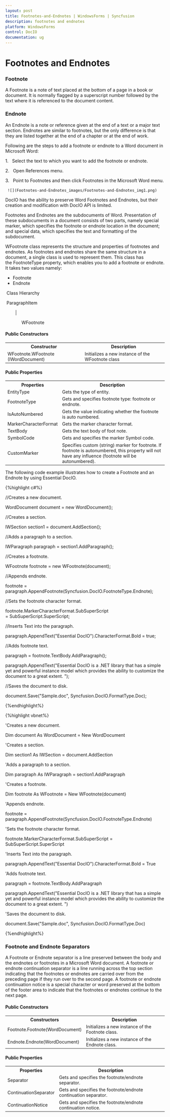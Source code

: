 ```yaml
---
layout: post
title: Footnotes-and-Endnotes | WindowsForms | Syncfusion
description: footnotes and endnotes
platform: WindowsForms
control: DocIO
documentation: ug
---
```


# Footnotes and Endnotes

### Footnote

A Footnote is a note of text placed at the bottom of a page in a book or document. It is normally flagged by a superscript number followed by the text where it is referenced to the document content.

### Endnote

An Endnote is a note or reference given at the end of a text or a major text section. Endnotes are similar to footnotes, but the only difference is that they are listed together at the end of a chapter or at the end of work.

Following are the steps to add a footnote or endnote to a Word document in Microsoft Word:

1.   Select the text to which you want to add the footnote or endnote.

2.   Open References menu.

3.   Point to Footnotes and then click Footnotes in the Microsoft Word menu.

     ![](Footnotes-and-Endnotes_images/Footnotes-and-Endnotes_img1.png)





DocIO has the ability to preserve Word Footnotes and Endnotes, but their creation and modification with DocIO API is limited.

Footnotes and Endnotes are the subdocuments of Word. Presentation of these subdocuments in a document consists of two parts, namely special marker, which specifies the footnote or endnote location in the document; and special data, which specifies the text and formatting of the subdocument.

WFootnote class represents the structure and properties of footnotes and endnotes. As footnotes and endnotes share the same structure in a document, a single class is used to represent them. This class has the FootnoteType property, which enables you to add a footnote or endnote. It takes two values namely:

* Footnote
* Endnote

 Class Hierarchy

 ParagraphItem

        &#124;          

             WFootnote



#### Public Constructors


<table>
<tr>
<th>
Constructor </th><th>
Description</th></tr>
<tr>
<td>
WFootnote.WFootnote (IWordDocument)</td><td>
Initializes a new instance of the WFootnote class  </td></tr>
</table>


#### Public Properties

<table>
<tr>
<th>
Properties</th><th>
Description</th></tr>
<tr>
<td>
EntityType</td><td>
Gets the type of entity.</td></tr>
<tr>
<td>
FootnoteType</td><td>
Gets and specifies footnote type: footnote or endnote. </td></tr>
<tr>
<td>
IsAutoNumbered</td><td>
Gets the value indicating whether the footnote is auto numbered.  </td></tr>
<tr>
<td>
MarkerCharacterFormat</td><td>
Gets the marker character format.  </td></tr>
<tr>
<td>
TextBody</td><td>
Gets the text body of foot note.</td></tr>
<tr>
<td>
SymbolCode</td><td>
Gets and specifies the marker Symbol code.</td></tr>
<tr>
<td>
CustomMarker</td><td>
Specifies custom (string) marker for footnote. If footnote is autonumbered, this property will not have any influence (footnote will be autonumbered).</td></tr>
</table>


The following code example illustrates how to create a Footnote and an Endnote by using Essential DocIO.


{%highlight c#%}


//Creates a new document.

WordDocument document = new WordDocument();



//Creates a section.

IWSection section1 = document.AddSection();



//Adds a paragraph to a section.

IWParagraph paragraph = section1.AddParagraph();



//Creates a footnote.

WFootnote footnote = new WFootnote(document);



//Appends endnote.

footnote = paragraph.AppendFootnote(Syncfusion.DocIO.FootnoteType.Endnote);



//Sets the footnote character format.

footnote.MarkerCharacterFormat.SubSuperScript = SubSuperScript.SuperScript;



//Inserts Text into the paragraph.

paragraph.AppendText("Essential DocIO").CharacterFormat.Bold = true;



//Adds footnote text.

paragraph = footnote.TextBody.AddParagraph();



paragraph.AppendText("Essential DocIO is a .NET library that has a simple yet and powerful instance model which provides the ability to customize the document to a great extent. ");



//Saves the document to disk.

document.Save("Sample.doc", Syncfusion.DocIO.FormatType.Doc);

{%endhighlight%}


{%highlight vbnet%}


'Creates a new document.

Dim document As WordDocument = New WordDocument



'Creates a section.

Dim section1 As IWSection = document.AddSection



'Adds a paragraph to a section.

Dim paragraph As IWParagraph = section1.AddParagraph



'Creates a footnote.

Dim footnote As WFootnote = New WFootnote(document)



'Appends endnote.

footnote = paragraph.AppendFootnote(Syncfusion.DocIO.FootnoteType.Endnote)



'Sets the footnote character format.

footnote.MarkerCharacterFormat.SubSuperScript = SubSuperScript.SuperScript



'Inserts Text into the paragraph.

paragraph.AppendText("Essential DocIO").CharacterFormat.Bold = True



'Adds footnote text.

paragraph = footnote.TextBody.AddParagraph

paragraph.AppendText("Essential DocIO is a .NET library that has a simple yet and powerful instance model which provides the ability to customize the document to a great extent. ")



'Saves the document to disk.

document.Save("Sample.doc", Syncfusion.DocIO.FormatType.Doc)

{%endhighlight%}

### Footnote and Endnote Separators

A Footnote or Endnote separator is a line preserved between the body and the endnotes or footnotes in a Microsoft Word document. A footnote or endnote continuation separator is a line running across the top section indicating that the footnotes or endnotes are carried over from the preceding page if they run over to the second page. A footnote or endnote continuation notice is a special character or word preserved at the bottom of the footer area to indicate that the footnotes or endnotes continue to the next page.

#### Public Constructors

<table>
<tr>
<th>
Constructors</th><th>
Description</th></tr>
<tr>
<td>
Footnote.Footnote(WordDocument)</td><td>
Initializes a new instance of the Footnote class.</td></tr>
<tr>
<td>
Endnote.Endnote(WordDocument)</td><td>
Initializes a new instance of the Endnote class.</td></tr>
</table>


#### Public Properties 

<table>
<tr>
<th>
Properties</th><th>
Description</th></tr>
<tr>
<td>
Separator</td><td>
Gets and specifies the footnote/endnote separator.</td></tr>
<tr>
<td>
ContinuationSeparator</td><td>
Gets and specifies the footnote/endnote continuation separator.</td></tr>
<tr>
<td>
ContinuationNotice</td><td>
Gets and specifies the footnote/endnote continuation notice.</td></tr>
</table>


